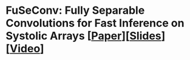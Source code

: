 # FuSeConv: Fully Separable Convolutions for Fast Inference on Systolic Arrays  [[Paper](https://surya00060.github.io/files/FuSeConv_DATE_2021.pdf)][[Slides]()][[Video]()]

```BibTex
```

